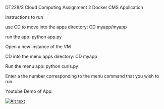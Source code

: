 DT228/3 Cloud Computing Assignment 2 
Docker CMS Application

Instructions to run

use CD to move into the apps directory:
CD myapp/myapp

run the app:
python app.py

Open a new instance of the VM

CD into the menu apps directory:
CD myapp

Run the menu app:
python curls.py

Enter a the number corresponding to the menu command that you wish to run.

Youtube Demo of App:







[![Alt text](https://img.youtube.com/vi/wUm7XXWV8-4/0.jpg)](https://www.youtube.com/watch?v=wUm7XXWV8-4&feature=youtu.be)
